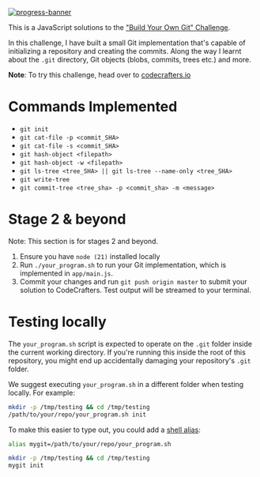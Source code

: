 [![progress-banner](https://backend.codecrafters.io/progress/git/d8852c51-d735-45b6-bc80-81b2ed5906bc)](https://app.codecrafters.io/users/codecrafters-bot?r=2qF)

This is a JavaScript solutions to the
["Build Your Own Git" Challenge](https://codecrafters.io/challenges/git).

In this challenge, I have built a small Git implementation that's capable of
initializing a repository and creating the commits.
Along the way I learnt about the `.git` directory, Git objects (blobs,
commits, trees etc.) and more.

**Note**: To try this challenge, head over to [codecrafters.io](https://codecrafters.io) 

# Commands Implemented
- `git init`
- `git cat-file -p <commit_SHA>`
- `git cat-file -s <commit_SHA>`
- `git hash-object <filepath>`
- `git hash-object -w <filepath>`
- `git ls-tree <tree_SHA> || git ls-tree --name-only <tree_SHA>`
- `git write-tree`
- `git commit-tree <tree_sha> -p <commit_sha> -m <message>`

# Stage 2 & beyond

Note: This section is for stages 2 and beyond.

1. Ensure you have `node (21)` installed locally
1. Run `./your_program.sh` to run your Git implementation, which is implemented
   in `app/main.js`.
1. Commit your changes and run `git push origin master` to submit your solution
   to CodeCrafters. Test output will be streamed to your terminal.

# Testing locally

The `your_program.sh` script is expected to operate on the `.git` folder inside
the current working directory. If you're running this inside the root of this
repository, you might end up accidentally damaging your repository's `.git`
folder.

We suggest executing `your_program.sh` in a different folder when testing
locally. For example:

```sh
mkdir -p /tmp/testing && cd /tmp/testing
/path/to/your/repo/your_program.sh init
```

To make this easier to type out, you could add a
[shell alias](https://shapeshed.com/unix-alias/):

```sh
alias mygit=/path/to/your/repo/your_program.sh

mkdir -p /tmp/testing && cd /tmp/testing
mygit init
```
